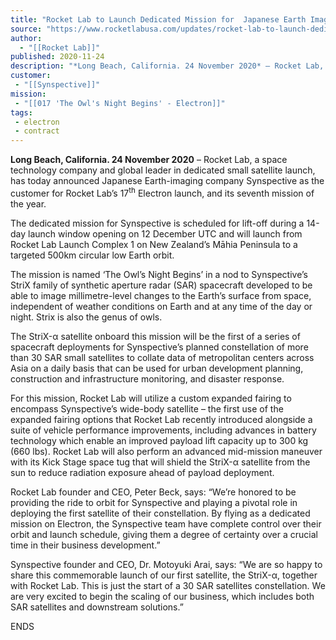 ```yaml
---
title: "Rocket Lab to Launch Dedicated Mission for  Japanese Earth Imaging Company Synspective  "
source: "https://www.rocketlabusa.com/updates/rocket-lab-to-launch-dedicated-mission-for-japanese-earth-imaging-company-synspective/"
author:
  - "[[Rocket Lab]]"
published: 2020-11-24
description: "*Long Beach, California. 24 November 2020* – Rocket Lab, a space technology company and global leader in dedicated small satellite launch, has today announced Japanese Earth-imaging company Synspective as the customer for Rocket Lab’s 17th Electron launch, and its seventh mission of the year."
customer:
 - "[[Synspective]]"
mission:
 - "[[017 'The Owl's Night Begins' - Electron]]"
tags:
 - electron
 - contract
---
```

**Long Beach, California. 24 November 2020** – Rocket Lab, a space technology company and global leader in dedicated small satellite launch, has today announced Japanese Earth-imaging company Synspective as the customer for Rocket Lab’s 17<sup>th</sup> Electron launch, and its seventh mission of the year.

The dedicated mission for Synspective is scheduled for lift-off during a 14-day launch window opening on 12 December UTC and will launch from Rocket Lab Launch Complex 1 on New Zealand’s Māhia Peninsula to a targeted 500km circular low Earth orbit.

The mission is named ‘The Owl’s Night Begins’ in a nod to Synspective’s StriX family of synthetic aperture radar (SAR) spacecraft developed to be able to image millimetre-level changes to the Earth’s surface from space, independent of weather conditions on Earth and at any time of the day or night. Strix is also the genus of owls.

The StriX-α satellite onboard this mission will be the first of a series of spacecraft deployments for Synspective’s planned constellation of more than 30 SAR small satellites to collate data of metropolitan centers across Asia on a daily basis that can be used for urban development planning, construction and infrastructure monitoring, and disaster response.

For this mission, Rocket Lab will utilize a custom expanded fairing to encompass Synspective’s wide-body satellite – the first use of the expanded fairing options that Rocket Lab recently introduced alongside a suite of vehicle performance improvements, including advances in battery technology which enable an improved payload lift capacity up to 300 kg (660 lbs). Rocket Lab will also perform an advanced mid-mission maneuver with its Kick Stage space tug that will shield the StriX-α satellite from the sun to reduce radiation exposure ahead of payload deployment.

Rocket Lab founder and CEO, Peter Beck, says: “We’re honored to be providing the ride to orbit for Synspective and playing a pivotal role in deploying the first satellite of their constellation. By flying as a dedicated mission on Electron, the Synspective team have complete control over their orbit and launch schedule, giving them a degree of certainty over a crucial time in their business development.”

Synspective founder and CEO, Dr. Motoyuki Arai, says: “We are so happy to share this commemorable launch of our first satellite, the StriX-α, together with Rocket Lab. This is just the start of a 30 SAR satellites constellation. We are very excited to begin the scaling of our business, which includes both SAR satellites and downstream solutions.”

ENDS